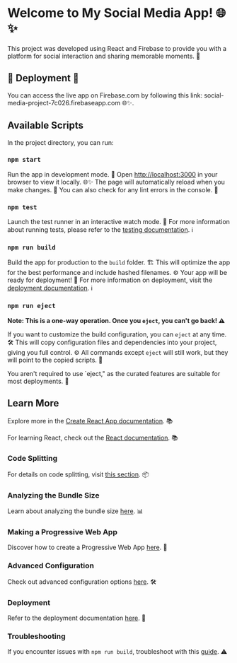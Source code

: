 # Welcome to My Social Media App! 🌐✨

This project was developed using React and Firebase to provide you with a platform for social interaction and sharing memorable moments. 📱

## 🚀 Deployment 🚀

You can access the live app on Firebase.com by following this link: social-media-project-7c026.firebaseapp.com 🌐✨.

## Available Scripts

In the project directory, you can run:

### `npm start`

Run the app in development mode. 🚀
Open [http://localhost:3000](http://localhost:3000) in your browser to view it locally. 🌐✨
The page will automatically reload when you make changes. 🔄
You can also check for any lint errors in the console. 🚧

### `npm test`

Launch the test runner in an interactive watch mode. 🏃
For more information about running tests, please refer to the [testing documentation](https://facebook.github.io/create-react-app/docs/running-tests). ℹ️

### `npm run build`

Build the app for production to the `build` folder. 🏗️
This will optimize the app for the best performance and include hashed filenames. ⚙️
Your app will be ready for deployment! 🚀
For more information on deployment, visit the [deployment documentation](https://facebook.github.io/create-react-app/docs/deployment). ℹ️

### `npm run eject`

**Note: This is a one-way operation. Once you `eject`, you can't go back! ⚠️**

If you want to customize the build configuration, you can `eject` at any time. 🛠️
This will copy configuration files and dependencies into your project, giving you full control. ⚙️
All commands except `eject` will still work, but they will point to the copied scripts. 🚀

You aren't required to use `eject," as the curated features are suitable for most deployments. 🤝

## Learn More

Explore more in the [Create React App documentation](https://facebook.github.io/create-react-app/docs/getting-started). 📚

For learning React, check out the [React documentation](https://reactjs.org/). 📚

### Code Splitting

For details on code splitting, visit [this section](https://facebook.github.io/create-react-app/docs/code-splitting). 📦

### Analyzing the Bundle Size

Learn about analyzing the bundle size [here](https://facebook.github.io/create-react-app/docs/analyzing-the-bundle-size). 📊

### Making a Progressive Web App

Discover how to create a Progressive Web App [here](https://facebook.github.io/create-react-app/docs/making-a-progressive-web-app). 📱

### Advanced Configuration

Check out advanced configuration options [here](https://facebook.github.io/create-react-app/docs/advanced-configuration). 🛠️

### Deployment

Refer to the deployment documentation [here](https://facebook.github.io/create-react-app/docs/deployment). 🚀

### Troubleshooting

If you encounter issues with `npm run build`, troubleshoot with this [guide](https://facebook.github.io/create-react-app/docs/troubleshooting#npm-run-build-fails-to-minify). ⚠️
